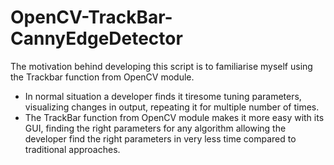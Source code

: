# OpenCV-TrackBar-CannyEdgeDetector

The motivation behind developing this script is to familiarise myself using the Trackbar function from OpenCV module. 

- In normal situation a developer finds it tiresome tuning parameters, visualizing changes in output, repeating it for multiple number of times. 
- The TrackBar function from OpenCV module makes it more easy with its GUI, finding the right parameters for any algorithm allowing the developer find the right parameters in very less time compared to traditional approaches. 
  
